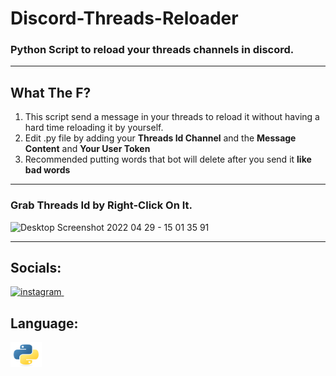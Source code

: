 # Discord-Threads-Reloader
### Python Script to reload your threads channels in discord.

---

## What The F?
1. This script send a message in your threads to reload it without having a hard time reloading it by yourself.
2. Edit .py file by adding your **Threads Id Channel** and the **Message Content** and **Your User Token**
3. Recommended putting words that bot will delete after you send it **like bad words**

---

### Grab Threads Id by Right-Click On It.
![Desktop Screenshot 2022 04 29 - 15 01 35 91](https://user-images.githubusercontent.com/104280578/165940778-c8566a12-95b8-49f3-bc55-433f5c05628c.png)

---

## Socials:

 <a href="https://www.instagram.com/thrudespair/" target="_blank">
   <img class="img" style="height: 40px; width:50px;" src="https://github.com/rahuldkjain/github-profile-readme-generator/blob/master/src/images/icons/Social/instagram.svg" alt="instagram"> </img>
  </a>


  <a href="https://discord.com/users/913666849324007476" target="_blank">
   <img class="img" style="height: 0px; width:41px;" src="https://github.com/diamkil/socials/blob/main/public/img/discord.png" alt="Discord"> </img>
  </a>
  
## Language:
   <a href="https://www.python.org/" target="_blank">
    <img style="height: 40px; width:50px;" src="https://raw.githubusercontent.com/devicons/devicon/master/icons/python/python-original.svg" alt="Python"> </img>
   </a>
